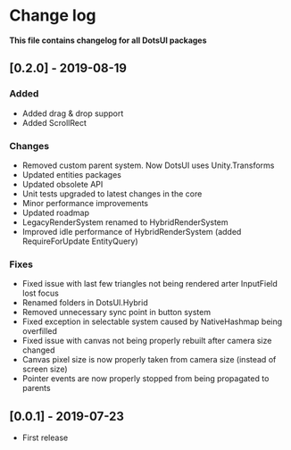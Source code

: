 # Change log

**This file contains changelog for all DotsUI packages**

## [0.2.0] - 2019-08-19

### Added

* Added drag & drop support
* Added ScrollRect

### Changes

* Removed custom parent system. Now DotsUI uses Unity.Transforms
* Updated entities packages
* Updated obsolete API
* Unit tests upgraded to latest changes in the core
* Minor performance improvements
* Updated roadmap
* LegacyRenderSystem renamed to HybridRenderSystem
* Improved idle performance of HybridRenderSystem (added RequireForUpdate EntityQuery)

### Fixes

* Fixed issue with last few triangles not being rendered arter InputField lost focus
* Renamed folders in DotsUI.Hybrid
* Removed unnecessary sync point in button system
* Fixed exception in selectable system caused by NativeHashmap being overfilled
* Fixed issue with canvas not being properly rebuilt after camera size changed
* Canvas pixel size is now properly taken from camera size (instead of screen size)
* Pointer events are now properly stopped from being propagated to parents


## [0.0.1] - 2019-07-23

 * First release